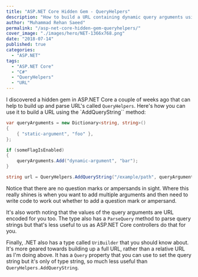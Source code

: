 ```yaml
---
title: "ASP.NET Core Hidden Gem - QueryHelpers"
description: "How to build a URL containing dynamic query arguments using the ASP.NET Core QueryHelpers.AddQueryString method. A hidden gem in ASP.NET Core."
author: "Muhammad Rehan Saeed"
permalink: "/asp-net-core-hidden-gem-queryhelpers/"
cover_image: "./images/hero/NET-1366x768.png"
date: "2018-07-14"
published: true
categories:
  - "ASP.NET"
tags:
  - "ASP.NET Core"
  - "C#"
  - "QueryHelpers"
  - "URL"
---
```


I discovered a hidden gem in ASP.NET Core a couple of weeks ago that can help to build up and parse URL's called `QueryHelpers`. Here's how you can use it to build a URL using the `AddQueryString`` method:

```cs
var queryArguments = new Dictionary<string, string>()
{
    { "static-argument", "foo" },
};

if (someFlagIsEnabled)
{
    queryArguments.Add("dynamic-argument", "bar");
}

string url = QueryHelpers.AddQueryString("/example/path", queryArguments);
```

Notice that there are no question marks or ampersands in sight. Where this really shines is when you want to add multiple arguments and then need to write code to work out whether to add a question mark or ampersand.

It's also worth noting that the values of the query arguments are URL encoded for you too. The type also has a `ParseQuery` method to parse query strings but that's less useful to us as ASP.NET Core controllers do that for you.

Finally, .NET also has a type called `UriBuilder` that you should know about. It's more geared towards building up a full URL, rather than a relative URL as I'm doing above. It has a `Query` property that you can use to set the query string but it's only of type string, so much less useful than `QueryHelpers.AddQueryString`.
